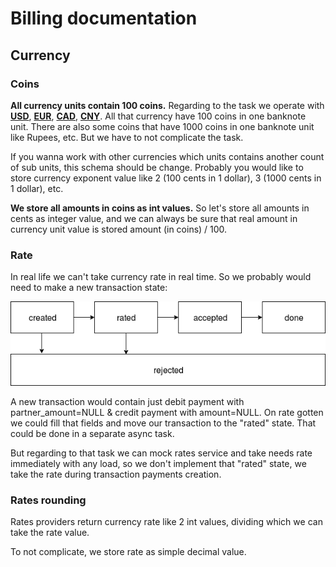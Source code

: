 Billing documentation
=====================

Currency
--------

### Coins

**All currency units contain 100 coins.**
Regarding to the task we operate with
[**USD**](https://en.wikipedia.org/wiki/United_States_dollar),
[**EUR**](https://es.wikipedia.org/wiki/Euro),
[**CAD**](https://en.wikipedia.org/wiki/Canadian_dollar),
[**CNY**](https://en.wikipedia.org/wiki/Renminbi).
All that currency have 100 coins in one banknote unit.
There are also some coins that have 1000 coins in one banknote unit like Rupees, etc.
But we have to not complicate the task.

If you wanna work with other currencies which units contains another count of sub units, this schema should be change.
Probably you would like to store currency exponent value like 2 (100 cents in 1 dollar), 3 (1000 cents in 1 dollar), etc.

**We store all amounts in coins as int values.**
So let's store all amounts in cents as
integer value, and we can always be sure that real amount in currency unit value
is stored amount (in coins) / 100.

### Rate

In real life we can't take currency rate in real time.
So we probably would need to make a new transaction state:

![graph of states: additional rated state](img/states-graph-rate-state.png "graph of states: additional rated state")

A new transaction would contain just debit payment with partner_amount=NULL &
credit payment with amount=NULL. On rate gotten we could fill that fields and
move our transaction to the "rated" state.
That could be done in a separate async task.

But regarding to that task we can mock rates service and take needs rate
immediately with any load, so we don't implement that "rated" state, we take
the rate during transaction payments creation.

### Rates rounding

Rates providers return currency rate like 2 int values,
dividing which we can take the rate value.

To not complicate, we store rate as simple decimal value.
